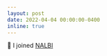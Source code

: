 ```yaml
---
layout: post
date: 2022-04-04 00:00:00-0400
inline: true
---
```


🏢 I joined <a href='https://nalbi.ai'>NALBI</a>
